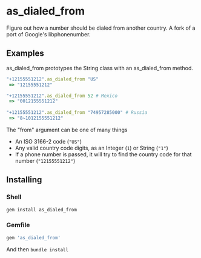 # as_dialed_from

Figure out how a number should be dialed from another country.
A fork of a port of Google's libphonenumber.

## Examples

as_dialed_from prototypes the String class with an as_dialed_from method.

```rb
"+12155551212".as_dialed_from "US"
 => "12155551212"

"+12155551212".as_dialed_from 52 # Mexico
 => "0012155551212"
 
"+12155551212".as_dialed_from "74957285000" # Russia
 => "8~1012155551212"
```

The "from" argument can be one of many things

* An ISO 3166-2 code (`"US"`)
* Any valid country code digits, as an Integer (`1`) or String (`"1"`)
* If a phone number is passed, it will try to find the country code for that number (`"12155551212"`)

## Installing

### Shell

```sh
gem install as_dialed_from
```

### Gemfile

```rb
gem 'as_dialed_from'
```

And then `bundle install`
